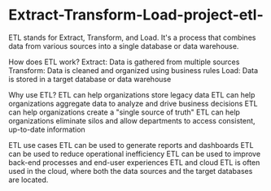 # Extract-Transform-Load-project-etl-
ETL stands for Extract, Transform, and Load. It's a process that combines data from various sources into a single database or data warehouse. 


How does ETL work? 
Extract: Data is gathered from multiple sources
Transform: Data is cleaned and organized using business rules
Load: Data is stored in a target database or data warehouse

Why use ETL?
ETL can help organizations store legacy data 
ETL can help organizations aggregate data to analyze and drive business decisions 
ETL can help organizations create a "single source of truth" 
ETL can help organizations eliminate silos and allow departments to access consistent, up-to-date information 

ETL use cases
ETL can be used to generate reports and dashboards 
ETL can be used to reduce operational inefficiency 
ETL can be used to improve back-end processes and end-user experiences 
ETL and cloud
ETL is often used in the cloud, where both the data sources and the target databases are located. 
